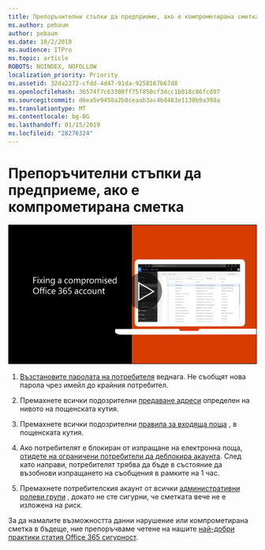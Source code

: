 ```yaml
---
title: Препоръчителни стъпки да предприеме, ако е компрометирана сметка
ms.author: pebaum
author: pebaum
ms.date: 10/2/2018
ms.audience: ITPro
ms.topic: article
ROBOTS: NOINDEX, NOFOLLOW
localization_priority: Priority
ms.assetid: 32da2272-cfdd-4d47-91da-9258167b67d8
ms.openlocfilehash: 36574f7c63308ff75f850cf3dcc1b018c86fcd97
ms.sourcegitcommit: d6ea5e9458a2b8ceaab3ac4bd483e1130b9a398a
ms.translationtype: MT
ms.contentlocale: bg-BG
ms.lasthandoff: 01/15/2019
ms.locfileid: "28276324"
---
```

# <a name="recommended-steps-to-take-if-an-account-is-compromised"></a>Препоръчителни стъпки да предприеме, ако е компрометирана сметка

[![Определяне на компрометирана сметка на Office 365](media/797f355b-22a1-468e-91a4-a9d5bc45b19a.png)](https://www.microsoft.com/videoplayer/embed/RE2jvOb?pid=ocpVideo0-innerdiv-oneplayer&amp;postJsllMsg=true&amp;maskLevel=20&amp;autoplay=true)
  
1. [Възстановите паролата на потребителя](https://support.office.com/article/7a5d073b-7fae-4aa5-8f96-9ecd041aba9c) веднага. Не съобщят нова парола чрез имейл до крайния потребител. 
    
2. Премахнете всички подозрителни [предаване адреси](https://support.office.com/article/ab5eb117-0f22-4fa7-a662-3a6bdb0add74) определен на нивото на пощенската кутия. 
    
3. Премахнете всички подозрителни [правила за входяща поща](https://support.office.com/article/1433E3A0-7FB0-4999-B536-50E05CB67FED) , в пощенската кутия. 
    
4. Ако потребителят е блокиран от изпращане на електронна поща, [отидете на ограничени потребители да деблокира акаунта](https://protection.office.com/?hash=/restrictedusers). След като направи, потребителят трябва да бъде в състояние да възобнови изпращането на съобщения в рамките на 1 час.
    
5. Премахнете потребителския акаунт от всички [административни ролеви групи](https://support.office.com/article/eac4d046-1afd-4f1a-85fc-8219c79e1504) , докато не сте сигурни, че сметката вече не е изложена на риск. 
    
За да намалите възможността данни нарушение или компрометирана сметка в бъдеще, ние препоръчваме четене на нашите [най-добри практики статия Office 365 сигурност](https://support.office.com/article/9295e396-e53d-49b9-ae9b-0b5828cdedc3).
  

